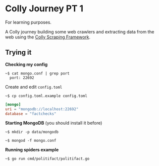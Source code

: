 Colly Journey PT 1
==================

For learning purposes.

A Colly journey building some web crawlers and extracting data from the web using the [Colly Scraping Framework](http://go-colly.org/).


## Trying it

**Checking my config**

```shell
~$ cat mongo.conf | grep port
  port: 22692
```

Create and edit `config.toml`

```shell
~$ cp config.toml.example config.toml
```

```toml
[mongo]
uri = "mongodb://localhost:22692"
database = "factchecks"
```

**Starting MongoDB** (you should install it before)

```shell
~$ mkdir -p data/mongodb

~$ mongod -f mongo.conf
```

**Running spiders example**

```shell
~$ go run cmd/politifact/politifact.go
```
